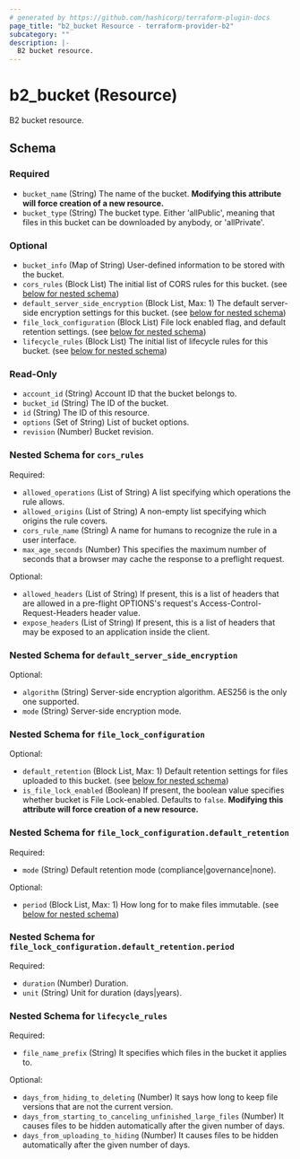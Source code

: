 ```yaml
---
# generated by https://github.com/hashicorp/terraform-plugin-docs
page_title: "b2_bucket Resource - terraform-provider-b2"
subcategory: ""
description: |-
  B2 bucket resource.
---
```


# b2_bucket (Resource)

B2 bucket resource.



<!-- schema generated by tfplugindocs -->
## Schema

### Required

- `bucket_name` (String) The name of the bucket. **Modifying this attribute will force creation of a new resource.**
- `bucket_type` (String) The bucket type. Either 'allPublic', meaning that files in this bucket can be downloaded by anybody, or 'allPrivate'.

### Optional

- `bucket_info` (Map of String) User-defined information to be stored with the bucket.
- `cors_rules` (Block List) The initial list of CORS rules for this bucket. (see [below for nested schema](#nestedblock--cors_rules))
- `default_server_side_encryption` (Block List, Max: 1) The default server-side encryption settings for this bucket. (see [below for nested schema](#nestedblock--default_server_side_encryption))
- `file_lock_configuration` (Block List) File lock enabled flag, and default retention settings. (see [below for nested schema](#nestedblock--file_lock_configuration))
- `lifecycle_rules` (Block List) The initial list of lifecycle rules for this bucket. (see [below for nested schema](#nestedblock--lifecycle_rules))

### Read-Only

- `account_id` (String) Account ID that the bucket belongs to.
- `bucket_id` (String) The ID of the bucket.
- `id` (String) The ID of this resource.
- `options` (Set of String) List of bucket options.
- `revision` (Number) Bucket revision.

<a id="nestedblock--cors_rules"></a>
### Nested Schema for `cors_rules`

Required:

- `allowed_operations` (List of String) A list specifying which operations the rule allows.
- `allowed_origins` (List of String) A non-empty list specifying which origins the rule covers.
- `cors_rule_name` (String) A name for humans to recognize the rule in a user interface.
- `max_age_seconds` (Number) This specifies the maximum number of seconds that a browser may cache the response to a preflight request.

Optional:

- `allowed_headers` (List of String) If present, this is a list of headers that are allowed in a pre-flight OPTIONS's request's Access-Control-Request-Headers header value.
- `expose_headers` (List of String) If present, this is a list of headers that may be exposed to an application inside the client.


<a id="nestedblock--default_server_side_encryption"></a>
### Nested Schema for `default_server_side_encryption`

Optional:

- `algorithm` (String) Server-side encryption algorithm. AES256 is the only one supported.
- `mode` (String) Server-side encryption mode.


<a id="nestedblock--file_lock_configuration"></a>
### Nested Schema for `file_lock_configuration`

Optional:

- `default_retention` (Block List, Max: 1) Default retention settings for files uploaded to this bucket. (see [below for nested schema](#nestedblock--file_lock_configuration--default_retention))
- `is_file_lock_enabled` (Boolean) If present, the boolean value specifies whether bucket is File Lock-enabled. Defaults to `false`. **Modifying this attribute will force creation of a new resource.**

<a id="nestedblock--file_lock_configuration--default_retention"></a>
### Nested Schema for `file_lock_configuration.default_retention`

Required:

- `mode` (String) Default retention mode (compliance|governance|none).

Optional:

- `period` (Block List, Max: 1) How long for to make files immutable. (see [below for nested schema](#nestedblock--file_lock_configuration--default_retention--period))

<a id="nestedblock--file_lock_configuration--default_retention--period"></a>
### Nested Schema for `file_lock_configuration.default_retention.period`

Required:

- `duration` (Number) Duration.
- `unit` (String) Unit for duration (days|years).




<a id="nestedblock--lifecycle_rules"></a>
### Nested Schema for `lifecycle_rules`

Required:

- `file_name_prefix` (String) It specifies which files in the bucket it applies to.

Optional:

- `days_from_hiding_to_deleting` (Number) It says how long to keep file versions that are not the current version.
- `days_from_starting_to_canceling_unfinished_large_files` (Number) It causes files to be hidden automatically after the given number of days.
- `days_from_uploading_to_hiding` (Number) It causes files to be hidden automatically after the given number of days.
